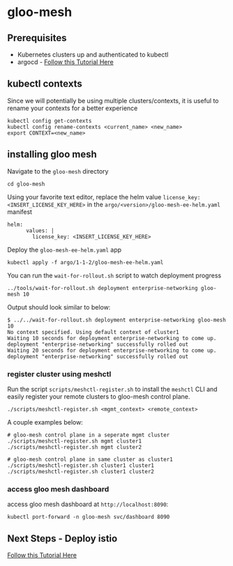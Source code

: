 # gloo-mesh

## Prerequisites
- Kubernetes clusters up and authenticated to kubectl
- argocd - [Follow this Tutorial Here](https://github.com/solo-io/gitops-library/tree/main/argocd)

## kubectl contexts
Since we will potentially be using multiple clusters/contexts, it is useful to rename your contexts for a better experience
```
kubectl config get-contexts
kubectl config rename-contexts <current_name> <new_name>
export CONTEXT=<new_name>
```

## installing gloo mesh
Navigate to the `gloo-mesh` directory
```
cd gloo-mesh
```

Using your favorite text editor, replace the helm value `license_key: <INSERT_LICENSE_KEY_HERE>` in the `argo/<version>/gloo-mesh-ee-helm.yaml` manifest
```
helm:
      values: |
        license_key: <INSERT_LICENSE_KEY_HERE>
```

Deploy the `gloo-mesh-ee-helm.yaml` app
```
kubectl apply -f argo/1-1-2/gloo-mesh-ee-helm.yaml
```

You can run the `wait-for-rollout.sh` script to watch deployment progress
```
../tools/wait-for-rollout.sh deployment enterprise-networking gloo-mesh 10
```

Output should look similar to below:
```
$ ../../wait-for-rollout.sh deployment enterprise-networking gloo-mesh 10
No context specified. Using default context of cluster1
Waiting 10 seconds for deployment enterprise-networking to come up.
deployment "enterprise-networking" successfully rolled out
Waiting 20 seconds for deployment enterprise-networking to come up.
deployment "enterprise-networking" successfully rolled out
```

### register cluster using meshctl
Run the script `scripts/meshctl-register.sh` to install the `meshctl` CLI and easily register your remote clusters to gloo-mesh control plane. 
```
./scripts/meshctl-register.sh <mgmt_context> <remote_context>
```

A couple examples below:
```
# gloo-mesh control plane in a seperate mgmt cluster
./scripts/meshctl-register.sh mgmt cluster1
./scripts/meshctl-register.sh mgmt cluster2

# gloo-mesh control plane in same cluster as cluster1
./scripts/meshctl-register.sh cluster1 cluster1
./scripts/meshctl-register.sh cluster1 cluster2
```

### access gloo mesh dashboard
access gloo mesh dashboard at `http://localhost:8090`:
```
kubectl port-forward -n gloo-mesh svc/dashboard 8090
```

## Next Steps - Deploy istio
[Follow this Tutorial Here](https://github.com/solo-io/gitops-library/tree/main/istio)